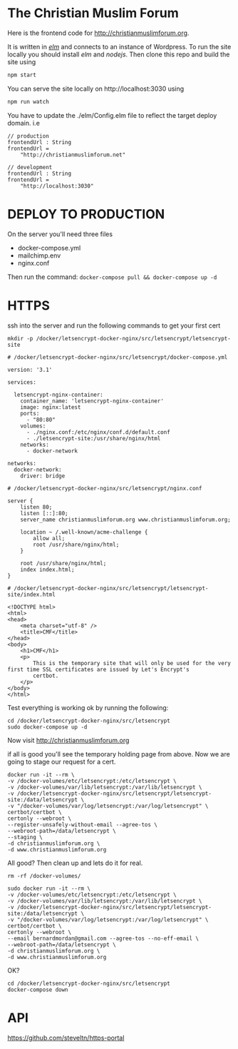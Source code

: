 # The Christian Muslim Forum

Here is the frontend code for http://christianmuslimforum.org.

It is written in [*elm*](http://elm-lang.org/) and connects to an instance of Wordpress. To run the site locally you should install *elm* and *nodejs*. Then clone this repo and build the site using

```sh
npm start
```

You can serve the site locally on http://localhost:3030 using

```sh
npm run watch
```

You have to update the ./elm/Config.elm file to reflect the target deploy domain. i.e

```
// production
frontendUrl : String
frontendUrl =
    "http://christianmuslimforum.net"

// development
frontendUrl : String
frontendUrl =
    "http://localhost:3030"
```

# DEPLOY TO PRODUCTION

On the server you'll need three files

* docker-compose.yml
* mailchimp.env
* nginx.conf

Then run the command: `docker-compose pull && docker-compose up -d`

# HTTPS

ssh into the server and run the following commands to get your first cert

```
mkdir -p /docker/letsencrypt-docker-nginx/src/letsencrypt/letsencrypt-site
```

```
# /docker/letsencrypt-docker-nginx/src/letsencrypt/docker-compose.yml

version: '3.1'

services:

  letsencrypt-nginx-container:
    container_name: 'letsencrypt-nginx-container'
    image: nginx:latest
    ports:
      - "80:80"
    volumes:
      - ./nginx.conf:/etc/nginx/conf.d/default.conf
      - ./letsencrypt-site:/usr/share/nginx/html
    networks:
      - docker-network

networks:
  docker-network:
    driver: bridge
```

```
# /docker/letsencrypt-docker-nginx/src/letsencrypt/nginx.conf

server {
    listen 80;
    listen [::]:80;
    server_name christianmuslimforum.org www.christianmuslimforum.org;

    location ~ /.well-known/acme-challenge {
        allow all;
        root /usr/share/nginx/html;
    }

    root /usr/share/nginx/html;
    index index.html;
}
```

```
# /docker/letsencrypt-docker-nginx/src/letsencrypt/letsencrypt-site/index.html

<!DOCTYPE html>
<html>
<head>
    <meta charset="utf-8" />
    <title>CMF</title>
</head>
<body>
    <h1>CMF</h1>
    <p>
        This is the temporary site that will only be used for the very first time SSL certificates are issued by Let's Encrypt's
        certbot.
    </p>
</body>
</html>

```

Test everything is working ok by running the following:

```
cd /docker/letsencrypt-docker-nginx/src/letsencrypt
sudo docker-compose up -d
```

Now visit http://christianmuslimforum.org

if all is good you'll see the temporary holding page from above. Now we are going to stage our request for a cert.

```
docker run -it --rm \
-v /docker-volumes/etc/letsencrypt:/etc/letsencrypt \
-v /docker-volumes/var/lib/letsencrypt:/var/lib/letsencrypt \
-v /docker/letsencrypt-docker-nginx/src/letsencrypt/letsencrypt-site:/data/letsencrypt \
-v "/docker-volumes/var/log/letsencrypt:/var/log/letsencrypt" \
certbot/certbot \
certonly --webroot \
--register-unsafely-without-email --agree-tos \
--webroot-path=/data/letsencrypt \
--staging \
-d christianmuslimforum.org \
-d www.christianmuslimforum.org
```

All good? Then clean up and lets do it for real.

```
rm -rf /docker-volumes/
```

```
sudo docker run -it --rm \
-v /docker-volumes/etc/letsencrypt:/etc/letsencrypt \
-v /docker-volumes/var/lib/letsencrypt:/var/lib/letsencrypt \
-v /docker/letsencrypt-docker-nginx/src/letsencrypt/letsencrypt-site:/data/letsencrypt \
-v "/docker-volumes/var/log/letsencrypt:/var/log/letsencrypt" \
certbot/certbot \
certonly --webroot \
--email bernardmordan@gmail.com --agree-tos --no-eff-email \
--webroot-path=/data/letsencrypt \
-d christianmuslimforum.org \
-d www.christianmuslimforum.org
```

OK?

```
cd /docker/letsencrypt-docker-nginx/src/letsencrypt
docker-compose down
```

# API

https://github.com/steveltn/https-portal